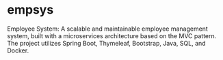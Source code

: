 # empsys
Employee System: A scalable and maintainable employee management system, built with a microservices architecture based on the MVC pattern. The project utilizes Spring Boot, Thymeleaf, Bootstrap, Java, SQL, and Docker.
